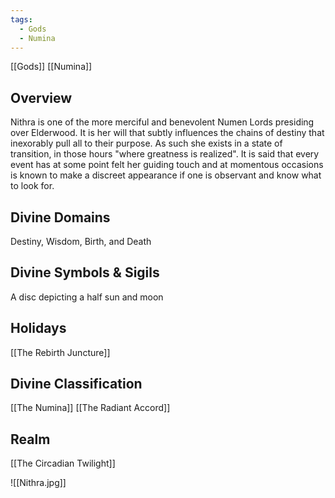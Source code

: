 ```yaml
---
tags:
  - Gods
  - Numina
---
```

[[Gods]] [[Numina]] 

## Overview
Nithra is one of the more merciful and benevolent Numen Lords presiding over Elderwood. It is her will that subtly influences the chains of destiny that inexorably pull all to their purpose. As such she exists in a state of transition, in those hours "where greatness is realized". It is said that every event has at some point felt her guiding touch and at momentous occasions is known to make a discreet appearance if one is observant and know what to look for.
## Divine Domains
Destiny, Wisdom, Birth, and Death
## Divine Symbols & Sigils
A disc depicting a half sun and moon
## Holidays
[[The Rebirth Juncture]]
## Divine Classification
[[The Numina]]
[[The Radiant Accord]]
## Realm
[[The Circadian Twilight]]


![[Nithra.jpg]]